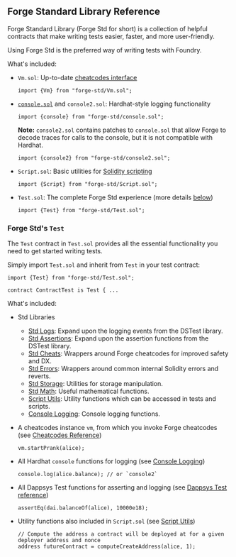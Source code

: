 ## Forge Standard Library Reference

Forge Standard Library (Forge Std for short) is a collection of helpful contracts that make writing tests easier, faster, and more user-friendly.

Using Forge Std is the preferred way of writing tests with Foundry.

What's included:

- `Vm.sol`: Up-to-date [cheatcodes interface](../../cheatcodes/#cheatcodes-interface)

  ```solidity
  import {Vm} from "forge-std/Vm.sol";
  ```

- [`console.sol`](./console-log.md) and `console2.sol`: Hardhat-style logging functionality

  ```solidity
  import {console} from "forge-std/console.sol";
  ```

  **Note:** `console2.sol` contains patches to `console.sol` that allow Forge to decode traces for calls to the console, but it is not compatible with Hardhat.

  ```solidity
  import {console2} from "forge-std/console2.sol";
  ```

- `Script.sol`: Basic utilities for [Solidity scripting](../../guides/scripting-with-solidity.md)

  ```solidity
  import {Script} from "forge-std/Script.sol";
  ```

- `Test.sol`: The complete Forge Std experience (more details [below](#forge-stds-test))

  ```solidity
  import {Test} from "forge-std/Test.sol";
  ```

### Forge Std's `Test`

The `Test` contract in `Test.sol` provides all the essential functionality you need to get started writing tests.

Simply import `Test.sol` and inherit from `Test` in your test contract:

```solidity
import {Test} from "forge-std/Test.sol";

contract ContractTest is Test { ...
```

What's included:

- Std Libraries

  - [Std Logs](./std-logs.md): Expand upon the logging events from the DSTest library.
  - [Std Assertions](./std-assertions.md): Expand upon the assertion functions from the DSTest library.
  - [Std Cheats](./std-cheats.md): Wrappers around Forge cheatcodes for improved safety and DX.
  - [Std Errors](./std-errors.md): Wrappers around common internal Solidity errors and reverts.
  - [Std Storage](./std-storage.md): Utilities for storage manipulation.
  - [Std Math](./std-math.md): Useful mathematical functions.
  - [Script Utils](./script-utils.md): Utility functions which can be accessed in tests and scripts.
  - [Console Logging](./console-log.md): Console logging functions.

- A cheatcodes instance `vm`, from which you invoke Forge cheatcodes (see [Cheatcodes Reference](../../cheatcodes/))

  ```solidity
  vm.startPrank(alice);
  ```

- All Hardhat `console` functions for logging (see [Console Logging](./console-log.md))

  ```solidity
  console.log(alice.balance); // or `console2`
  ```

- All Dappsys Test functions for asserting and logging (see [Dappsys Test reference](../ds-test.md))

  ```solidity
  assertEq(dai.balanceOf(alice), 10000e18);
  ```

- Utility functions also included in `Script.sol` (see [Script Utils](./script-utils.md))

  ```solidity
  // Compute the address a contract will be deployed at for a given deployer address and nonce
  address futureContract = computeCreateAddress(alice, 1);
  ```
